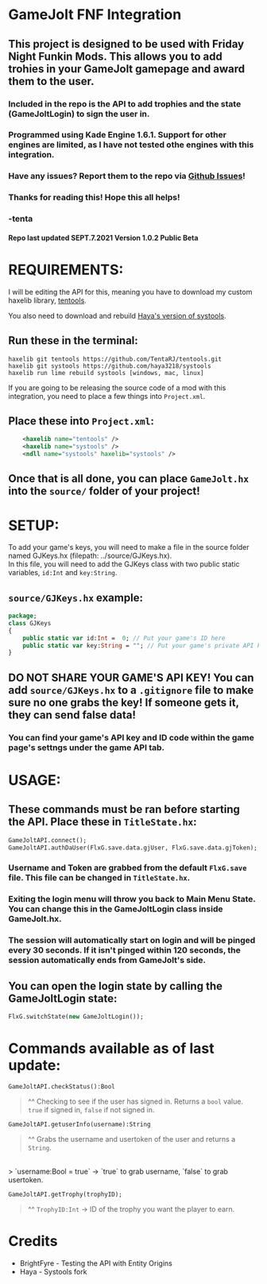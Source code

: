 # GameJolt FNF Integration

## This project is designed to be used with **Friday Night Funkin Mods**. This allows you to add trohies in your GameJolt gamepage and award them to the user.

### Included in the repo is the API to add trophies and the state (GameJoltLogin) to sign the user in.

### Programmed using Kade Engine 1.6.1. Support for other engines are limited, as I have not tested othe engines with this integration.

### Have any issues? Report them to the repo via <a href="https://github.com/TentaRJ/GameJolt-FNF-Integration/actions">Github Issues</a>!

### Thanks for reading this! Hope this all helps!

### -tenta

#### **Repo last updated SEPT.7.2021 Version 1.0.2 Public Beta**

# REQUIREMENTS:

I will be editing the API for this, meaning you have to download my custom haxelib library, <a href="https://github.com/TentaRJ/tentools">tentools</a>. 

You also need to download and rebuild <a href="https://github.com/TentaRJ/tentools">Haya's version of systools</a>.

## Run these in the terminal:
```
haxelib git tentools https://github.com/TentaRJ/tentools.git
haxelib git systools https://github.com/haya3218/systools
haxelib run lime rebuild systools [windows, mac, linux]
```

If you are going to be releasing the source code of a mod with this integration, you need to place a few things into `Project.xml`.
## Place these into `Project.xml`:
```xml
    <haxelib name="tentools" />
	<haxelib name="systools" />
	<ndll name="systools" haxelib="systools" />
```

## Once that is all done, you can place `GameJolt.hx` into the `source/` folder of your project!

# SETUP:
To add your game's keys, you will need to make a file in the source folder named GJKeys.hx (filepath: ../source/GJKeys.hx).
<br>
In this file, you will need to add the GJKeys class with two public static variables, `id:Int` and `key:String`.
## `source/GJKeys.hx` example:
```hx
package;
class GJKeys
{
    public static var id:Int = 	0; // Put your game's ID here
    public static var key:String = ""; // Put your game's private API key here
}
```
## **DO NOT SHARE YOUR GAME'S API KEY! You can add `source/GJKeys.hx` to a `.gitignore` file to make sure no one grabs the key! If someone gets it, they can send false data!**

### You can find your game's API key and ID code within the game page's settngs under the game API tab.

# USAGE:

## These commands **must** be ran before starting the API. Place these in `TitleState.hx`:

```hx
GameJoltAPI.connect();
GameJoltAPI.authDaUser(FlxG.save.data.gjUser, FlxG.save.data.gjToken);
```

### Username and Token are grabbed from the default `FlxG.save` file. This file can be changed in `TitleState.hx`.

### Exiting the login menu will throw you back to Main Menu State. You can change this in the GameJoltLogin class inside GameJolt.hx.

### The session will automatically start on login and will be pinged every 30 seconds. If it isn't pinged within 120 seconds, the session automatically ends from GameJolt's side.

## You can open the login state by calling the GameJoltLogin state:
```hx
FlxG.switchState(new GameJoltLogin());
```

# Commands available as of last update:

`GameJoltAPI.checkStatus():Bool`
> ^^ Checking to see if the user has signed in. Returns a `bool` value. `true` if signed in, `false` if not signed in.

`GameJoltAPI.getuserInfo(username):String`
> ^^ Grabs the username and usertoken of the user and returns a `String`.
<br>
> `username:Bool = true` -> `true` to grab username, `false` to grab usertoken.

`GameJoltAPI.getTrophy(trophyID);`
> ^^ `TrophyID:Int` -> ID of the trophy you want the player to earn.

# Credits

- BrightFyre - Testing the API with Entity Origins
- Haya - Systools fork
